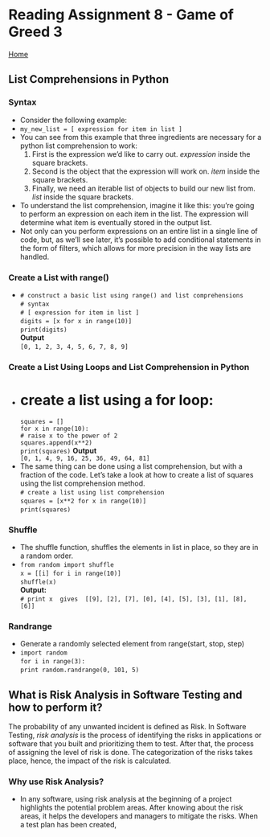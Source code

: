 # **Reading Assignment 8 - Game of Greed 3**
[Home](https://micgreene.github.io/reading-notes/)<br />
 ## List Comprehensions in Python
   ### Syntax   
   + Consider the following example:<br />
   + `my_new_list = [ expression for item in list ]`
   + You can see from this example that three ingredients are necessary for a python list comprehension to work:
     1. First is the expression we’d like to carry out. *expression* inside the square brackets.
     2. Second is the object that the expression will work on. *item* inside the square brackets.
     3. Finally, we need an iterable list of objects to build our new list from. *list* inside the square brackets.
   + To understand the list comprehension, imagine it like this: you’re going to perform an expression on each item in the list. The expression will determine what item is eventually stored in the output list.
   + Not only can you perform expressions on an entire list in a single line of code, but, as we’ll see later, it’s possible to add conditional statements in the form of filters, which allows for more precision in the way lists are handled.
   
   ### Create a List with range()  
   + `# construct a basic list using range() and list comprehensions`<br />
     `# syntax`<br />
     `# [ expression for item in list ]`<br />
     `digits = [x for x in range(10)]`<br />
     `print(digits)`<br />
     **Output**<br />
     `[0, 1, 2, 3, 4, 5, 6, 7, 8, 9]`<br />
     
   ### Create a List Using Loops and List Comprehension in Python  
   + # create a list using a for loop:<br />
     `squares = []`<br />
     `for x in range(10):`<br />
     `# raise x to the power of 2`<br />
     `squares.append(x**2)`<br />
     `print(squares)`
     **Output**<br />
     `[0, 1, 4, 9, 16, 25, 36, 49, 64, 81]`
   + The same thing can be done using a list comprehension, but with a fraction of the code. Let’s take a look at how to create a list of squares using the list comprehension method.<br />
     `# create a list using list comprehension`<br />
     `squares = [x**2 for x in range(10)]`<br />
     `print(squares)`<br />
     
   ### Shuffle   
   + The shuffle function, shuffles the elements in list in place, so they are in a random order.
   + `from random import shuffle`<br />`x = [[i] for i in range(10)]`<br />`shuffle(x)`<br />**Output:**<br />
   `# print x  gives  [[9], [2], [7], [0], [4], [5], [3], [1], [8], [6]]`
   ### Randrange   
   + Generate a randomly selected element from range(start, stop, step)
   + `import random`<br />`for i in range(3):`<br />
     `print random.randrange(0, 101, 5)`
   
  
 ## What is Risk Analysis in Software Testing and how to perform it?<br />
   The probability of any unwanted incident is defined as Risk. In Software Testing, *risk analysis* is the process of identifying the risks in applications or software that you built and prioritizing them to test. After that, the process of assigning the level of risk is done. The categorization of the risks takes place, hence, the impact of the risk is calculated.<br />
   ### Why use Risk Analysis?
   + In any software, using risk analysis at the beginning of a project highlights the potential problem areas. After knowing about the risk areas, it helps the developers and managers to mitigate the risks. When a test plan has been created,
